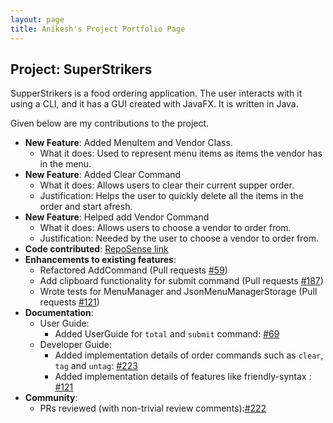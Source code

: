 ```yaml
---
layout: page
title: Anikesh's Project Portfolio Page
---
```


## Project: SuperStrikers

SupperStrikers is a food ordering application. The user interacts with it using a CLI, and it has a GUI created with JavaFX. It is written in Java.

Given below are my contributions to the project.

* **New Feature**: Added MenuItem and Vendor Class.
  * What it does: Used to represent menu items as items the vendor has in the menu.
* **New Feature**: Added Clear Command
  * What it does: Allows users to clear their current supper order.
  * Justification: Helps the user to quickly delete all the items in the order and start afresh.
* **New Feature**: Helped add Vendor Command
  * What it does: Allows users to choose a vendor to order from.
  * Justification: Needed by the user to choose a vendor to order from.
* **Code contributed**: [RepoSense link](https://nus-cs2103-ay2021s1.github.io/tp-dashboard/#breakdown=true&search=&sort=groupTitle&sortWithin=title&since=2020-08-14&timeframe=commit&mergegroup=&groupSelect=groupByRepos&checkedFileTypes=docs~functional-code~test-code~other&tabOpen=true&tabType=authorship&tabAuthor=Ebolaeater&tabRepo=AY2021S1-CS2103-T16-1%2Ftp%5Bmaster%5D&authorshipIsMergeGroup=false&authorshipFileTypes=docs~functional-code~test-code&reverseAuthorshipOrder=true)
* **Enhancements to existing features**:
  * Refactored AddCommand (Pull requests [\#59](https://github.com/AY2021S1-CS2103-T16-1/tp/pull/59))
  * Add clipboard functionality for submit command (Pull requests [\#187](https://github.com/AY2021S1-CS2103-T16-1/tp/pull/187))
  * Wrote tests for MenuManager and JsonMenuManagerStorage (Pull requests [\#121](https://github.com/AY2021S1-CS2103-T16-1/tp/pull/121))
* **Documentation**:
  * User Guide:
    * Added UserGuide for `total` and `submit` command: [\#69](https://github.com/AY2021S1-CS2103-T16-1/tp/pull/69)
  * Developer Guide:
    * Added implementation details of order commands such as `clear`, `tag` and `untag`: [\#223](https://github.com/AY2021S1-CS2103-T16-1/tp/pull/223)
    * Added implementation details of features like friendly-syntax : [\#121](https://github.com/AY2021S1-CS2103-T16-1/tp/pull/121)
* **Community**:
  * PRs reviewed (with non-trivial review comments):[\#222](https://github.com/AY2021S1-CS2103-T16-1/tp/pull/222)
